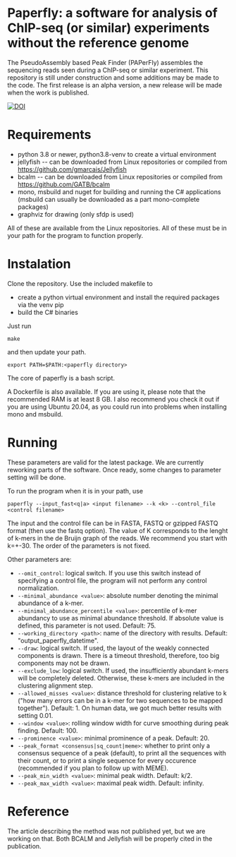 # Paperfly: a software for analysis of ChIP-seq (or similar) experiments without the reference genome

The PseudoAssembly based Peak Finder (PAPerFly) assembles the sequencing reads seen during a ChIP-seq or similar experiment. 
This repository is still under construction and some additions may be made to the code. The first release is an alpha version, a new release will be made when the work is published.

[![DOI](https://zenodo.org/badge/DOI/10.5281/zenodo.6379332.svg)](https://doi.org/10.5281/zenodo.6379332)


# Requirements
- python 3.8 or newer, python3.8-venv to create a virtual environment
- jellyfish -- can be downloaded from Linux repositories or compiled from https://github.com/gmarcais/Jellyfish
- bcalm -- can be downloaded from Linux repositories or compiled from https://github.com/GATB/bcalm
- mono, msbuild and nuget for building and running the C# applications (msbuild can usually be downloaded as a part mono-complete packages)
- graphviz for drawing (only sfdp is used)

All of these are available from the Linux repositories. All of these must be in your path for the program to function properly.

# Instalation
Clone the repository. Use the included makefile to 
- create a python virtual environment and install the required packages via the venv pip
- build the C# binaries

Just run 
```
make
```
and then update your path. 
```
export PATH=$PATH:<paperfly directory>
```

The core of paperfly is a bash script.

A Dockerfile is also available. If you are using it, please note that the recommended RAM is at least 8 GB. 
I also recommend you check it out if you are using Ubuntu 20.04, as you could run into problems when installing mono and msbuild.

# Running

These parameters are valid for the latest package. We are currently reworking parts of the software. Once ready, some changes to parameter setting will be done.

To run the program when it is in your path, use
```
paperfly --input_fast<q|a> <input filename> --k <k> --control_file <control filename>
```
The input and the control file can be in FASTA, FASTQ or gzipped FASTQ format (then use the fastq option). The value of K corresponds to the lenght of k-mers in the de Bruijn graph of the reads. We recommend you start with k=+-30.
The order of the parameters is not fixed.

Other parameters are:
- ```--omit_control```: logical switch. If you use this switch instead of specifying a control file, the program will not perform any control normalization.
- ```--minimal_abundance <value>```: absolute number denoting the minimal abundance of a k-mer. 
- ```--minimal_abundance_percentile <value>```: percentile of k-mer abundancy to use as minimal abundance threshold. If absolute value is defined, this parameter is not used. Default: 75.
- ```--working_directory <path>```: name of the directory with results. Default: "output_paperfly_datetime".
- ```--draw```: logical switch. If used, the layout of the weakly connected components is drawn. There is a timeout threshold, therefore, too big components may not be drawn.
- ```--exclude_low```: logical switch. If used, the insufficiently abundant k-mers will be completely deleted. Otherwise, these k-mers are included in the clustering alignment step.
- ```--allowed_misses <value>```: distance threshold for clustering relative to k ("how many errors can be in a k-mer for two sequences to be mapped together"). Default: 1. On human data, we got much better results with setting 0.01.
- ```--window <value>```: rolling window width for curve smoothing during peak finding. Default: 100.
- ```--prominence <value>```: minimal prominence of a peak. Default: 20.
- ```--peak_format <consensus|sq_count|meme>```: whether to print only a consensus sequence of a peak (default), to print all the sequences with their count, or to print a single sequence for every occurence (recommended if you plan to follow up with MEME).
- ```--peak_min_width <value>```: minimal peak width. Default: k/2.
- ```--peak_max_width <value>```: maximal peak width. Default: infinity.

# Reference
The article describing the method was not published yet, but we are working on that. Both BCALM and Jellyfish will be properly cited in the publication.
